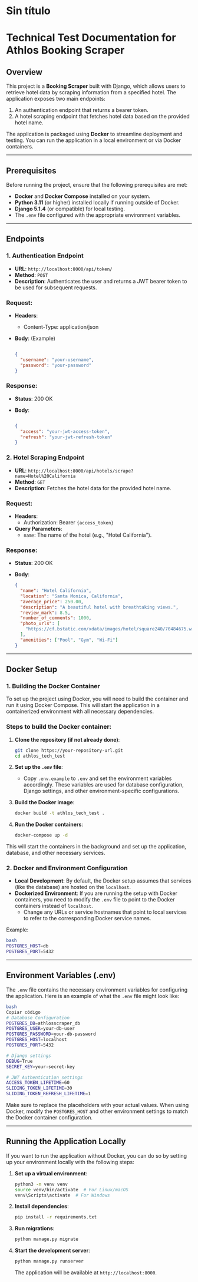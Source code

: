 # Sin título

# **Technical Test Documentation for Athlos Booking Scraper**

## **Overview**

This project is a **Booking Scraper** built with Django, which allows users to retrieve hotel data by scraping information from a specified hotel. The application exposes two main endpoints:

1. An authentication endpoint that returns a bearer token.
2. A hotel scraping endpoint that fetches hotel data based on the provided hotel name.

The application is packaged using **Docker** to streamline deployment and testing. You can run the application in a local environment or via Docker containers.

---

## **Prerequisites**

Before running the project, ensure that the following prerequisites are met:

- **Docker** and **Docker Compose** installed on your system.
- **Python 3.11** (or higher) installed locally if running outside of Docker.
- **Django 5.1.4** (or compatible) for local testing.
- The `.env` file configured with the appropriate environment variables.

---

## **Endpoints**

### 1. **Authentication Endpoint**

- **URL**: `http://localhost:8000/api/token/`
- **Method**: `POST`
- **Description**: Authenticates the user and returns a JWT bearer token to be used for subsequent requests.

### Request:

- **Headers**:
    - Content-Type: application/json
- **Body**: (Example)
    
    ```json
    
    {
      "username": "your-username",
      "password": "your-password"
    }
    
    ```
    

### Response:

- **Status**: 200 OK
- **Body**:
    
    ```json
    
    {
      "access": "your-jwt-access-token",
      "refresh": "your-jwt-refresh-token"
    }
    
    ```
    

### 2. **Hotel Scraping Endpoint**

- **URL**: `http://localhost:8000/api/hotels/scrape?name=Hotel%20California`
- **Method**: `GET`
- **Description**: Fetches the hotel data for the provided hotel name.

### Request:

- **Headers**:
    - Authorization: Bearer `{access_token}`
- **Query Parameters**:
    - `name`: The name of the hotel (e.g., "Hotel California").

### Response:

- **Status**: 200 OK
- **Body**:
    
    ```json
    {
      "name": "Hotel California",
      "location": "Santa Monica, California",
      "average_price": 250.00,
      "description": "A beautiful hotel with breathtaking views.",
      "review_mark": 8.5,
      "number_of_comments": 1000,
      "photo_urls": [
        "https://cf.bstatic.com/xdata/images/hotel/square240/70484675.webp"
      ],
      "amenities": ["Pool", "Gym", "Wi-Fi"]
    }
    ```
    

---

## **Docker Setup**

### 1. **Building the Docker Container**

To set up the project using Docker, you will need to build the container and run it using Docker Compose. This will start the application in a containerized environment with all necessary dependencies.

### Steps to build the Docker container:

1. **Clone the repository (if not already done)**:
    
    ```bash
    git clone https://your-repository-url.git
    cd athlos_tech_test
    ```
    
2. **Set up the `.env` file**:
    - Copy `.env.example` to `.env` and set the environment variables accordingly. These variables are used for database configuration, Django settings, and other environment-specific configurations.
3. **Build the Docker image**:
    
    ```bash
    docker build -t athlos_tech_test .
    ```
    
4. **Run the Docker containers**:
    
    ```bash
    docker-compose up -d
    ```
    

This will start the containers in the background and set up the application, database, and other necessary services.

### 2. **Docker and Environment Configuration**

- **Local Development**: By default, the Docker setup assumes that services (like the database) are hosted on the `localhost`.
- **Dockerized Environment**: If you are running the setup with Docker containers, you need to modify the `.env` file to point to the Docker containers instead of `localhost`.
    - Change any URLs or service hostnames that point to local services to refer to the corresponding Docker service names.

Example:

```bash
bash
POSTGRES_HOST=db
POSTGRES_PORT=5432
```

---

## **Environment Variables (.env)**

The `.env` file contains the necessary environment variables for configuring the application. Here is an example of what the `.env` file might look like:

```bash
bash
Copiar código
# Database Configuration
POSTGRES_DB=athlosscraper_db
POSTGRES_USER=your-db-user
POSTGRES_PASSWORD=your-db-password
POSTGRES_HOST=localhost
POSTGRES_PORT=5432

# Django settings
DEBUG=True
SECRET_KEY=your-secret-key

# JWT Authentication settings
ACCESS_TOKEN_LIFETIME=60
SLIDING_TOKEN_LIFETIME=30
SLIDING_TOKEN_REFRESH_LIFETIME=1

```

Make sure to replace the placeholders with your actual values. When using Docker, modify the `POSTGRES_HOST` and other environment settings to match the Docker container configuration.

---

## **Running the Application Locally**

If you want to run the application without Docker, you can do so by setting up your environment locally with the following steps:

1. **Set up a virtual environment**:
    
    ```bash
    python3 -m venv venv
    source venv/bin/activate  # For Linux/macOS
    venv\Scripts\activate  # For Windows
    ```
    
2. **Install dependencies**:
    
    ```bash
    pip install -r requirements.txt
    ```
    
3. **Run migrations**:
    
    ```bash
    python manage.py migrate
    ```
    
4. **Start the development server**:
    
    ```bash
    python manage.py runserver
    ```
    
    The application will be available at `http://localhost:8000`.